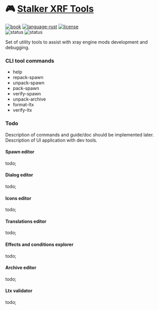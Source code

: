 # 🎮 [Stalker XRF Tools](README.md)

[![book](https://img.shields.io/badge/docs-book-blue.svg?style=flat)](https://xray-forge.github.io/stalker-xrf-book)
[![language-rust](https://img.shields.io/badge/language-rust-orange.svg?style=flat)](https://github.com/xray-forge/stalker-xrf-tools/search?l=rust)
[![license](https://img.shields.io/badge/license-MIT-blue.svg?style=flat)](https://github.com/Neloreck/dreamstate/blob/master/LICENSE)
<br/>
![status](https://github.com/xray-forge/stalker-xrf-tools/actions/workflows/build_and_test_windows.yml/badge.svg)
![status](https://github.com/xray-forge/stalker-xrf-tools/actions/workflows/build_and_test_ubuntu.yml/badge.svg)

Set of utility tools to assist with xray engine mods development and debugging.

### CLI tool commands

- help
- repack-spawn
- unpack-spawn
- pack-spawn
- verify-spawn
- unpack-archive
- format-ltx
- verify-ltx

### Todo

Description of commands and guide/doc should be implemented later. <br/>
Description of UI application with dev tools.

#### Spawn editor

todo;

#### Dialog editor

todo;

#### Icons editor

todo;

#### Translations editor

todo;

#### Effects and conditions explorer

todo;

#### Archive editor

todo;

#### Ltx validator

todo;
